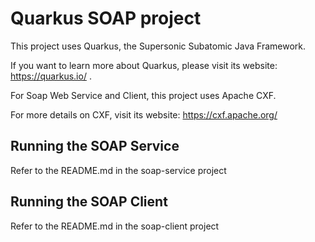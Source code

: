 # Quarkus SOAP project

This project uses Quarkus, the Supersonic Subatomic Java Framework.

If you want to learn more about Quarkus, please visit its website: https://quarkus.io/ .

For Soap Web Service and Client, this project uses Apache CXF. 

For more details on CXF, visit its website: https://cxf.apache.org/

## Running the SOAP Service

Refer to the README.md in the soap-service project

## Running the SOAP Client

Refer to the README.md in the soap-client project
